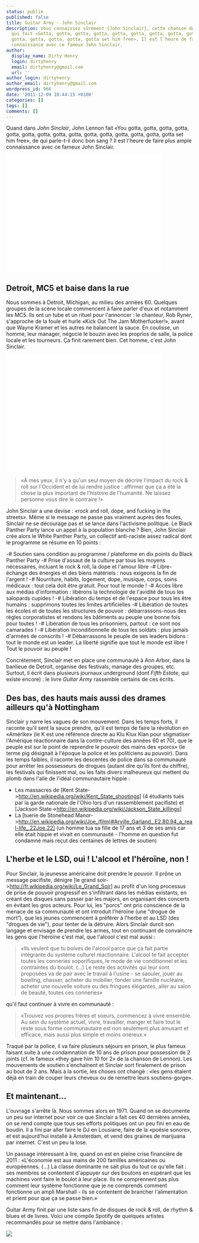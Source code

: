 ```yaml
---
status: publie
published: false
title: Guitar Army - John Sinclair
description: Vous connaissez sûrement {John Sinclair}, cette chanson de John Lennon
  qui fait «Gotta, gotta, gotta, gotta, gotta, gotta, gotta, gotta, gotta, gotta,
  gotta, gotta, gotta, gotta, gotta set him free». Il est l'heure de faire plus ample
  connaissance avec ce fameux John Sinclair.
author:
  display_name: Dirty Henry
  login: dirtyhenry
  email: dirtyhenry@gmail.com
  url: ''
author_login: dirtyhenry
author_email: dirtyhenry@gmail.com
wordpress_id: 966
date: '2011-12-09 18:44:15 +0100'
categories: []
tags: []
comments: []
---
```

Quand dans *John Sinclair*, John Lennon fait «You gotta, gotta, gotta, gotta, gotta, gotta, gotta, gotta, gotta, gotta, gotta, gotta, gotta, gotta, gotta set him free», de qui parle-t-il donc bon sang ? Il est l'heure de faire plus ample connaissance avec ce fameux John Sinclair.

<iframe width="420" height="315" src="//www.youtube.com/embed/fZJLInCgem8" frameborder="0" allowfullscreen></iframe>

<h2>Detroit, MC5 et baise dans la rue</h2>

Nous sommes à Detroit, Michigan, au milieu des années 60. Quelques groupes de la scène locale commencent à faire parler d'eux et notamment les MC5. Ils ont un tube et un rituel pour l'annoncer : le chanteur, Rob Ryner, s'approche de la foule et hurle «Kick Out The Jam Motherfucker!», avant que Wayne Kramer et les autres ne balancent la sauce. En coulisse, un homme, leur manager, négocie le bouzin avec les proprios de salle, la police locale et les tourneurs. Ça finit rarement bien. Cet homme, c'est John Sinclair.

<iframe width="420" height="315" src="//www.youtube.com/embed/uo35O1AJOfg" frameborder="0" allowfullscreen></iframe>

<blockquote>«À mes yeux, il n'y a qu'un seul moyen de décrire l'impact du rock & roll sur l'Occident et de lui rendre justice : affirmer que ça a été la chose la plus important de l'histoire de l'humanité. Ne laissez personne vous dire le contraire !»</blockquote>

John Sinclair a une devise : «rock and roll, dope, and fucking in the streets». Même si le message ne passe pas vraiment auprès des foules, Sinclair ne se décourage pas et se lance dans l'activisme politique. Le Black Panther Party lance un appel à la population blanche ? Bien, John Sinclair crée alors le White Panther Party, un collectif anti-raciste assez radical dont le programme se résume en 10 points :

-# Soutien sans condition au programme / plateforme en dix points du Black Panther Party
-# Prise d'assaut de la culture par tous les moyens nécessaires, incluant le rock & roll, la dope et l'amour libre
-# Libre-échange des énergies et des biens matériels : nous exigeons la fin de l'argent !
-# Nourriture, habits, logement, dope, musique, corps, soins médicaux : tout cela doit être gratuit. Pour tout le monde !
-# Accès libre aux médias d'information : libérons la technologie de l'avidité de tous les salopards cupides !
-# Libération du temps et de l'espace pour tous les être humains : supprimons toutes les limites artificielles
-# Libération de toutes les écoles et de toutes les structures de pouvoir : débarrassons-nous des règles corporatistes et rendons les bâtiments au peuple une bonne fois pour toutes !
-# Libération de tous les prisonniers, partout : ce sont nos camarades !
-# Libération inconditionnelle de tous les soldats : plus jamais d'armées de conscrits !
-# Débarrassons le peuple de ses leaders bidons : tout le monde est un leader. La liberté signifie que tout le monde est libre ! Tout le pouvoir au peuple !

Concrètement, Sinclair met en place une communauté à Ann Arbor, dans la banlieue de Detroit, organise des festivals, manage des groupes, etc. Surtout, il écrit dans plusieurs journaux underground (dont *Fifth Estate*, qui existe encore) : le livre *Guitar Army* rassemble certains de ces écrits.

<h2>Des bas, des hauts mais aussi des drames ailleurs qu'à Nottingham</h2> 

Sinclair y narre les vagues de son mouvement. Dans les temps forts, il raconte qu'il sent la sauce prendre, qu'il est temps de faire la révolution en «Amérike» (le K est une référence directe au Klu Klux Klan pour stigmatiser l'Amérique réactionnaire dans la contre-culture des années 60 et 70), que le peuple est sur le point de reprendre le pouvoir des mains des «porcs» (le terme pig désignait à l'époque la police et les politiciens au pouvoir). Dans les temps faibles, il raconte les descentes de police dans sa communauté pour arrêter les possesseurs de drogues (autant dire qu'ils font du chiffre), les festivals qui finissent mal, ou les faits divers malheureux qui mettent du plomb dans l'aile de l'idéal communautaire hippie :
- Les massacres de [Kent State->http://en.wikipedia.org/wiki/Kent_State_shootings] (4 étudiants tués par la garde nationale de l'Ohio lors d'un rassemblement pacifiste) et [Jackson State->http://en.wikipedia.org/wiki/Jackson_State_killings]
- La [tuerie de Stonehead Manor->http://en.wikipedia.org/wiki/Joe_(film)#Arville_Garland_.E2.80.94_a_real-life_.22Joe.22] (un homme tua sa fille de 17 ans et 3 de ses amis car elle était hippie et vivait en communauté - l'homme en question fut condamné mais reçut des centaines de lettres de soutien)

<h2>L'herbe et le LSD, oui ! L'alcool et l'héroïne, non !</h2>

Pour Sinclair, la jeunesse américaine doit prendre le pouvoir. Il prône un message pacifiste, dénigre [le grand soir->http://fr.wikipedia.org/wiki/Le_Grand_Soir] au profit d'un long processus de prise de pouvoir progressif en s'infiltrant dans les médias existants, en créant des disques sans passer par les majors, en organisant des concerts en évitant les gros acteurs. Pour lui, les "porcs" ont pris conscience de la menace de sa communauté et ont introduit l'héroïne (une "drogue de mort“), que les jeunes commencent à préférer à l'herbe et au LSD (des "drogues de vie"), pour tenter de la détruire. Alors Sinclair durcit son langage et envisage de prendre les armes, tout en continuant de convaincre les gens que l'héroïne c'est mal, que l'alcool c'est mal aussi :

<blockquote>«Ils veulent que tu boives de l'alcool parce que ça fait partie intégrante du système culturel réactionnaire. L'alcool te fait accepter toutes les conneries soporifiques, le mode de vie conditionnel et les contraintes du boulot. (...) Le reste des activités qui leur sont proposées va de pair avec le travail à l'usine - se saouler, jouer au bowling, chasser, acheter du mobilier, fonder une famille nucléaire, acheter une nouvelle voiture ou des fringues élégantes, aller au salon de beauté, toutes ces conneries»</blockquote>


qu'il faut continuer à vivre en communauté :


<blockquote>«Trouvez vos propres frères et soeurs, commencez à vivre ensemble. Au sein du système actuel, vivre, travailler, manger et faire tout le reste sous forme communautaire est non seulement plus amusant et efficace, mais aussi plus simple et moins onéreux.»</blockquote>


Traqué par la police, il va faire plusieurs séjours en prison, le plus fameux faisant suite à une condamnation de 10 ans de prison pour possession de 2 joints (cf. le fameux «they gave him 10 for 2» de la chanson de Lennon). Les mouvements de soutien s'enchaînent et Sinclair sort finalement de prison au bout de 2 ans. Mais à la sortie, les choses ont changé : «les gens étaient déjà en train de couper leurs cheveux ou de remettre leurs soutiens-gorge».

<h2>Et maintenant...</h2>

L'ouvrage s'arrête là. Nous sommes alors en 1971. Quand on se documente un peu sur internet pour voir ce que Sinclair a fait ces 40 dernières années, on se rend compte que tous ses efforts politiques ont un peu fini en eau de boudin. Il a fini par aller faire le DJ en Lousiane, faire de la «poésie sonore», et est aujourd'hui installé à Amsterdam, et vend des graines de marijuana par internet. C'est un peu la lose.

Un passage intéressant à lire, quand on est en pleine crise financière de 2011 : 
<quote>«L'économie est aux mains de 200 familles américaines ou européennes. (...) La classe dominante ne sait plus du tout ce qu'elle fait : ses membres se contentent d'appuyer sur des boutons en espérant que les machines vont faire le boulot à leur place. Ils ne comprennent pas plus comment leur système fonctionne que je ne comprends comment fonctionne un ampli Marshall - ils se contentent de brancher l'alimentation et prient pour que ça se passe bien.»</quote>


Guitar Army finit par une liste sans fin de disques de rock & roll, de rhythm & blues et de livres. Voici une compile Spotify de quelques artistes recommandés  pour se mettre dans l'ambiance :

<a href="http://open.spotify.com/user/dirtyhenry/playlist/55rWJyJXPRlsRRyPKxxdyy"><img src="/squelettes/images/spotify-button.png" /></a>
